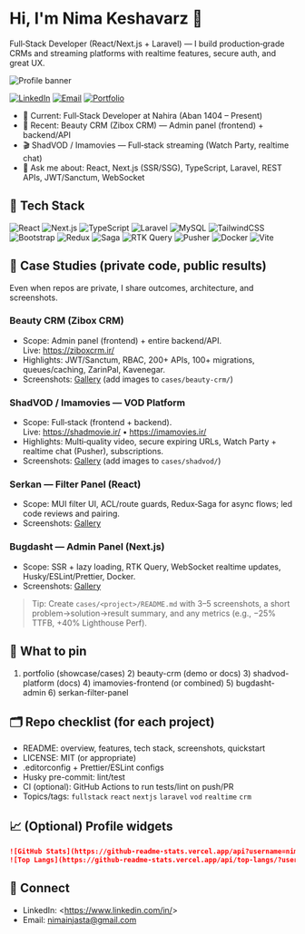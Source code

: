 # Hi, I'm Nima Keshavarz 👋

Full‑Stack Developer (React/Next.js + Laravel) — I build production‑grade CRMs and streaming platforms with realtime features, secure auth, and great UX.

![Profile banner](./profile-banner.png)

<div align="left">

[![LinkedIn](https://img.shields.io/badge/LinkedIn-0A66C2?logo=linkedin&logoColor=white)](https://www.linkedin.com/in/<ADD-LINKEDIN-HANDLE>)
[![Email](https://img.shields.io/badge/Email-nimainjasta%40gmail.com-red)](mailto:nimainjasta@gmail.com)
[![Portfolio](https://img.shields.io/badge/Portfolio-Visit-1f6feb)](<ADD-PORTFOLIO-LINK>)

</div>

- 🔭 Current: Full‑Stack Developer at Nahira (Aban 1404 – Present)
- 🧩 Recent: Beauty CRM (Zibox CRM) — Admin panel (frontend) + backend/API
- 🎬 ShadVOD / Imamovies — Full‑stack streaming (Watch Party, realtime chat)
- 💬 Ask me about: React, Next.js (SSR/SSG), TypeScript, Laravel, REST APIs, JWT/Sanctum, WebSocket

## 🔧 Tech Stack

![React](https://img.shields.io/badge/React-20232A?logo=react&logoColor=61DAFB)
![Next.js](https://img.shields.io/badge/Next.js-000000?logo=nextdotjs&logoColor=white)
![TypeScript](https://img.shields.io/badge/TypeScript-3178C6?logo=typescript&logoColor=white)
![Laravel](https://img.shields.io/badge/Laravel-FF2D20?logo=laravel&logoColor=white)
![MySQL](https://img.shields.io/badge/MySQL-005C84?logo=mysql&logoColor=white)
![TailwindCSS](https://img.shields.io/badge/TailwindCSS-38B2AC?logo=tailwindcss&logoColor=white)
![Bootstrap](https://img.shields.io/badge/Bootstrap-7952B3?logo=bootstrap&logoColor=white)
![Redux](https://img.shields.io/badge/Redux%20Toolkit-593D88?logo=redux&logoColor=white)
![Saga](https://img.shields.io/badge/Redux--Saga-999999)
![RTK Query](https://img.shields.io/badge/RTK%20Query-593D88)
![Pusher](https://img.shields.io/badge/Pusher-300D4F?logo=pusher&logoColor=white)
![Docker](https://img.shields.io/badge/Docker-2496ED?logo=docker&logoColor=white)
![Vite](https://img.shields.io/badge/Vite-646CFF?logo=vite&logoColor=white)

## 🧪 Case Studies (private code, public results)

Even when repos are private, I share outcomes, architecture, and screenshots.

### Beauty CRM (Zibox CRM)
- Scope: Admin panel (frontend) + entire backend/API.  
  Live: https://ziboxcrm.ir/
- Highlights: JWT/Sanctum, RBAC, 200+ APIs, 100+ migrations, queues/caching, ZarinPal, Kavenegar.
- Screenshots: [Gallery](./cases/beauty-crm/README.md) (add images to `cases/beauty-crm/`)

### ShadVOD / Imamovies — VOD Platform
- Scope: Full‑stack (frontend + backend).  
  Live: https://shadmovie.ir/ • https://imamovies.ir/
- Highlights: Multi‑quality video, secure expiring URLs, Watch Party + realtime chat (Pusher), subscriptions.
- Screenshots: [Gallery](./cases/shadvod/README.md) (add images to `cases/shadvod/`)

### Serkan — Filter Panel (React)
- Scope: MUI filter UI, ACL/route guards, Redux‑Saga for async flows; led code reviews and pairing.
- Screenshots: [Gallery](./cases/serkan/README.md)

### Bugdasht — Admin Panel (Next.js)
- Scope: SSR + lazy loading, RTK Query, WebSocket realtime updates, Husky/ESLint/Prettier, Docker.
- Screenshots: [Gallery](./cases/bugdasht/README.md)

> Tip: Create `cases/<project>/README.md` with 3–5 screenshots, a short problem→solution→result summary, and any metrics (e.g., −25% TTFB, +40% Lighthouse Perf).

## 📌 What to pin
1) portfolio (showcase/cases)  2) beauty-crm (demo or docs)  3) shadvod-platform (docs)  4) imamovies-frontend (or combined)  5) bugdasht-admin  6) serkan-filter-panel

## 🗂 Repo checklist (for each project)
- README: overview, features, tech stack, screenshots, quickstart
- LICENSE: MIT (or appropriate)
- .editorconfig + Prettier/ESLint configs
- Husky pre-commit: lint/test  
- CI (optional): GitHub Actions to run tests/lint on push/PR
- Topics/tags: `fullstack` `react` `nextjs` `laravel` `vod` `realtime` `crm`

## 📈 (Optional) Profile widgets
```md
![GitHub Stats](https://github-readme-stats.vercel.app/api?username=nimainjast&show_icons=true)
![Top Langs](https://github-readme-stats.vercel.app/api/top-langs/?username=nimainjast&layout=compact)
```

## 🤝 Connect
- LinkedIn: <https://www.linkedin.com/in/<your-handle>>
- Email: nimainjasta@gmail.com

